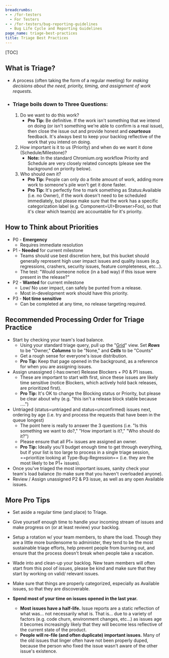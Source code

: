 ```yaml
---
breadcrumbs:
- - /for-testers
  - For Testers
- - /for-testers/bug-reporting-guidelines
  - Bug Life Cycle and Reporting Guidelines
page_name: triage-best-practices
title: Triage Best Practices
---
```


[TOC]

## **What is Triage?**

*   A process (often taking the form of a regular meeting) for *making
            decisions about the need, priority, timing, and assignment of work
            requests*.

*   ### Triage boils down to Three Questions:

    1.  Do we want to do this work?
        *   **Pro Tip:** Be definitive. If the work isn't something that
                    we intend on doing (or isn't something we're able to confirm
                    is a real issue), then close the issue out and provide
                    honest and ***courteous*** feedback. It's always best to
                    keep your backlog reflective of the work that you intend on
                    doing.
    2.  How important is it to us (Priority) and when do we want it done
                (Schedule/Milestone)?
        *   **Note:** In the standard Chromium.org workflow Priority and
                    Schedule are very closely related concepts (please see the
                    background on priority below).
    3.  Who should own it?
        *   **Pro Tip:** People can only do a finite amount of work,
                    adding more work to someone's pile won't get it done faster.
        *   **Pro Tip:** It's perfectly fine to mark something as
                    Status:Available (i.e. no Owner), if the work doesn't need
                    to be scheduled immediately, but please make sure that the
                    work has a specific categorization label (e.g.
                    Component=UI&gt;Browser&gt;Foo), so that it's clear which
                    team(s) are accountable for it's priority.

## How to Think about Priorities

*   P0 - **Emergency**
    *   Requires immediate resolution
*   P1 - **Needed** for current milestone
    *   Teams should use best discretion here, but this bucket should
                generally represent high user impact issues and quality issues
                (e.g. regressions, crashers, security issues, feature
                completeness, etc...).
    *   The test: "Would someone notice (in a bad way) if this issue
                were present in the release?"
*   P2 - **Wanted** for current milestone
    *   Low/ No user impact, can safely be punted from a release.
    *   Most in-development work should have this priority.
*   P3 - **Not time sensitive**
    *   Can be completed at any time, no release targeting required.

## **Recommended Processing Order for Triage Practice**

*   Start by checking your team's load balance.
    *   Using your standard triage query, pull up the
                "[Grid](https://bugs.chromium.org/p/chromium/issues/list?can=2&q=&colspec=ID+Pri+M+Stars+ReleaseBlock+Cr+Status+Owner+Summary+OS+Modified&groupby=&sort=&x=m&y=releaseblock&cells=tiles&mode=grid)"
                view. Set ***Rows*** to be "Owner," ***Columns*** to be "None,"
                and ***Cells*** to be "Counts"
    *   Get a rough sense for everyone's issue distribution.
    *   **Pro Tip:** Keep that page opened in the background, as a
                reference for when you are assigning issues.
*   Assign unassigned (-has:owner) Release Blockers + P0 & P1 issues.
    *   These are important to start with first, since these issues are
                likely time sensitive (notice Blockers, which actively hold back
                releases, are prioritized first).
    *   **Pro Tip:** It's OK to change the Blocking status or Priority,
                but please be clear about why (e.g. "this isn't a release block
                stable because ....")
*   Untriaged (status=untriaged and status=unconfirmed) issues next,
            ordering by age (i.e. try and process the requests that have been in
            the queue longest)
    *   The point here is really to answer the 3 questions (i.e. "Is
                this something we want to do?," "How important is it?," "Who
                should do it?")
    *   Please ensure that all P1+ issues are assigned an owner.
    *   **Pro Tip:** Ideally you'll budget enough time to get through
                everything, but if your list is too large to process in a single
                triage session, ==prioritize looking at Type-Bug-Regression==
                (i.e. they are the most likely to be P1+ issues).
*   Once you've triaged the most important issues, sanity check your
            team's load balance (to make sure that you haven't overloaded
            anyone).
*   Review / Assign unassigned P2 & P3 issue, as well as any open
            Available issues.

## More Pro Tips

*   Set aside a regular time (and place) to Triage.
*   Give yourself enough time to handle your incoming stream of issues
            and make progress on (or at least review) your backlog.
*   Setup a rotation w/ your team members, to share the load. Though
            they are a little more burdensome to administer, they tend to be the
            most sustainable triage efforts, help prevent people from burning
            out, and ensure that the process doesn't break when people take a
            vacation.
*   Wade into and clean-up your backlog. New team members will often
            start from this pool of issues, please be kind and make sure that
            they start by working on valid/ relevant issues.
*   Make sure that things are properly categorized, especially as
            Available issues, so that they are discoverable.

*   **Spend most of your time on issues opened in the last year.**
    *   **Most issues have a half-life.** Issue reports are a static
                reflection of what was... not necessarily what is. That is...
                due to a variety of factors (e.g. code churn, environment
                changes, etc...) as issues age it becomes increasingly likely
                that they will become less reflective of the current state of
                the product.
    *   **People will re-file (and often duplicate) important issues.**
                Many of the old issues that linger often have not been properly
                duped, because the person who fixed the issue wasn't aware of
                the other issue's existence.
